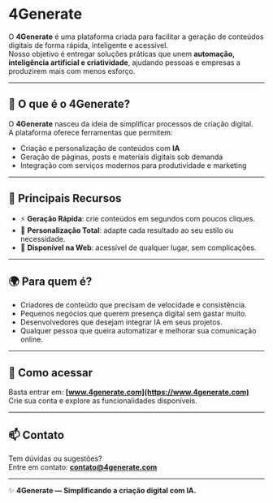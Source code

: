 # 4Generate

O **4Generate** é uma plataforma criada para facilitar a geração de conteúdos digitais de forma rápida, inteligente e acessível.  
Nosso objetivo é entregar soluções práticas que unem **automação, inteligência artificial e criatividade**, ajudando pessoas e empresas a produzirem mais com menos esforço.

---

## 🚀 O que é o 4Generate?
O **4Generate** nasceu da ideia de simplificar processos de criação digital.  
A plataforma oferece ferramentas que permitem:
- Criação e personalização de conteúdos com **IA**  
- Geração de páginas, posts e materiais digitais sob demanda  
- Integração com serviços modernos para produtividade e marketing  

---

## 🔑 Principais Recursos
- ⚡ **Geração Rápida**: crie conteúdos em segundos com poucos cliques.  
- 🎨 **Personalização Total**: adapte cada resultado ao seu estilo ou necessidade.  
- 📡 **Disponível na Web**: acessível de qualquer lugar, sem complicações.  

---

## 🌍 Para quem é?
- Criadores de conteúdo que precisam de velocidade e consistência.  
- Pequenos negócios que querem presença digital sem gastar muito.  
- Desenvolvedores que desejam integrar IA em seus projetos.  
- Qualquer pessoa que queira automatizar e melhorar sua comunicação online.  

---

## 📌 Como acessar
Basta entrar em: **[www.4generate.com](https://www.4generate.com)**  
Crie sua conta e explore as funcionalidades disponíveis.

---

## 📫 Contato
Tem dúvidas ou sugestões?  
Entre em contato: **contato@4generate.com**

---
✨ **4Generate — Simplificando a criação digital com IA.**
